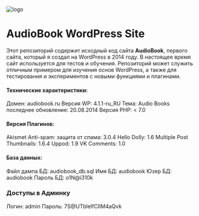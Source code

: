 ![logo](https://raw.githubusercontent.com/solo10010/audiobook-web-site/main/logo_sites.png "audiobook - web site")

# AudioBook WordPress Site

Этот репозиторий содержит исходный код сайта **AudioBook**, первого сайта, который я создал на WordPress в 2014 году. В настоящее время сайт используется для тестов и обучения. Репозиторий может служить отличным примером для изучения основ WordPress, а также для тестирования и экспериментов с новыми функциями и плагинами.

#### Технические характеристики:
Домен:                  audiobook.ru
Версия                  WP: 4.1.1-ru_RU
Тема:                   Audio Books
последнее обновление:   20.08.2014
Версия PHP:             < 7.0

#### Версия Плагинов:
Akismet Anti-spam: защита от спама:  3.0.4
Hello Dolly:                         1.6 
Multiple Post Thumbnails:            1.6.4
Uppod:                               1.9
VK Comments:                         1.0

#### База данных:
Файл дампа БД:         audiobook_db.sql
Имя БД:                audiobook
Юзер БД:               audiobook
Пароль БД:             o1N@i310k

### Доступы в Админку
Логин: admin
Пароль: 7S@UTblelfClIM4aQvk
